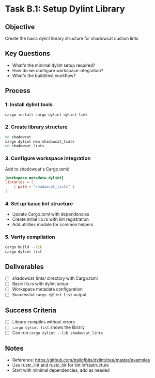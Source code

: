 # Task B.1: Setup Dylint Library

## Objective
Create the basic dylint library structure for shadowcat custom lints.

## Key Questions
- What's the minimal dylint setup required?
- How do we configure workspace integration?
- What's the build/test workflow?

## Process

### 1. Install dylint tools
```bash
cargo install cargo-dylint dylint-link
```

### 2. Create library structure
```bash
cd shadowcat
cargo dylint new shadowcat_lints
cd shadowcat_lints
```

### 3. Configure workspace integration
Add to shadowcat's Cargo.toml:
```toml
[workspace.metadata.dylint]
libraries = [
    { path = "shadowcat_lints" }
]
```

### 4. Set up basic lint structure
- Update Cargo.toml with dependencies
- Create initial lib.rs with lint registration
- Add utilities module for common helpers

### 5. Verify compilation
```bash
cargo build --lib
cargo dylint list
```

## Deliverables
- [ ] shadowcat_lints/ directory with Cargo.toml
- [ ] Basic lib.rs with dylint setup
- [ ] Workspace metadata configuration
- [ ] Successful `cargo dylint list` output

## Success Criteria
- [ ] Library compiles without errors
- [ ] `cargo dylint list` shows the library
- [ ] Can run `cargo dylint --lib shadowcat_lints`

## Notes
- Reference: https://github.com/trailofbits/dylint/tree/master/examples
- Use rustc_lint and rustc_hir for lint infrastructure
- Start with minimal dependencies, add as needed